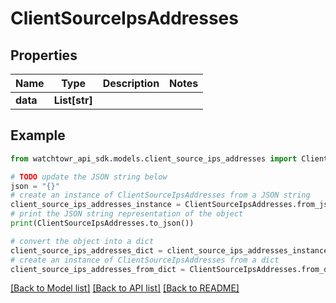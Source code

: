 # ClientSourceIpsAddresses


## Properties

Name | Type | Description | Notes
------------ | ------------- | ------------- | -------------
**data** | **List[str]** |  | 

## Example

```python
from watchtowr_api_sdk.models.client_source_ips_addresses import ClientSourceIpsAddresses

# TODO update the JSON string below
json = "{}"
# create an instance of ClientSourceIpsAddresses from a JSON string
client_source_ips_addresses_instance = ClientSourceIpsAddresses.from_json(json)
# print the JSON string representation of the object
print(ClientSourceIpsAddresses.to_json())

# convert the object into a dict
client_source_ips_addresses_dict = client_source_ips_addresses_instance.to_dict()
# create an instance of ClientSourceIpsAddresses from a dict
client_source_ips_addresses_from_dict = ClientSourceIpsAddresses.from_dict(client_source_ips_addresses_dict)
```
[[Back to Model list]](../README.md#documentation-for-models) [[Back to API list]](../README.md#documentation-for-api-endpoints) [[Back to README]](../README.md)


